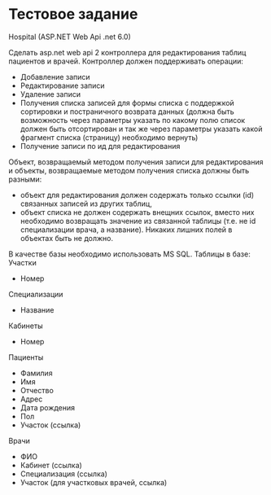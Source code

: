 # Тестовое задание
Hospital (ASP.NET Web Api .net 6.0)


Сделать asp.net web api 2 контроллера для редактирования таблиц пациентов и врачей.
Контроллер должен поддерживать операции:
- Добавление записи
- Редактирование записи
- Удаление записи
- Получения списка записей для формы списка с поддержкой сортировки и постраничного возврата данных 
    (должна быть возможность через параметры указать по какому полю список должен быть отсортирован 
    и так же через параметры указать какой фрагмент списка (страницу) необходимо вернуть)
- Получение записи по ид для редактирования

Объект, возвращаемый методом получения записи для редактирования и объекты, 
возвращаемые методом получения списка должны быть разными:
- объект для редактирования должен содержать только ссылки (id) связанных записей из других таблиц,
- объект списка не должен содержать внещних ссылок, вместо них необходимо возвращать значение из связанной таблицы 
 (т.е. не id специализации врача, а название).
Никаких лишних полей в объектах быть не должно.

В качестве базы необходимо использовать MS SQL.
Таблицы в базе:
Участки
- Номер

Специализации
- Название

Кабинеты 
- Номер

Пациенты
- Фамилия
- Имя
- Отчество
- Адрес
- Дата рождения
- Пол
- Участок (ссылка)

Врачи
- ФИО
- Кабинет (ссылка)
- Специализация (ссылка)
- Участок (для участковых врачей, ссылка)
